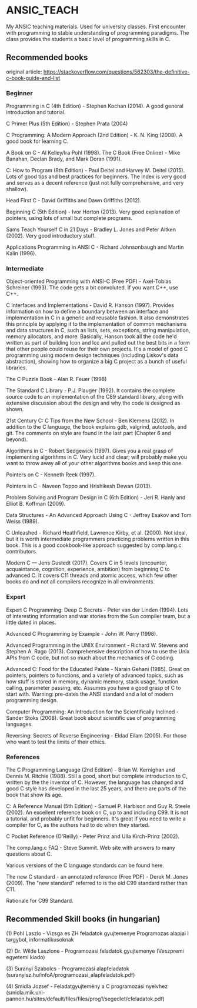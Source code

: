# ANSIC_TEACH

My ANSIC teaching materials. Used for university classes. 
First encounter with programming to stable understanding of programming paradigms. The class provides the students a basic level of programming skills in C.  


## Recommended books

original article: https://stackoverflow.com/questions/562303/the-definitive-c-book-guide-and-list

### Beginner

 
Programming in C (4th Edition) - Stephen Kochan (2014). A good general introduction and tutorial.
 
C Primer Plus (5th Edition) - Stephen Prata (2004)
 
C Programming: A Modern Approach (2nd Edition) - K. N. King (2008). A good book for learning C.
 
A Book on C - Al Kelley/Ira Pohl (1998).
The C Book (Free Online) - Mike Banahan, Declan Brady, and Mark Doran (1991).
 
C: How to Program (8th Edition) - Paul Deitel and Harvey M. Deitel (2015). Lots of good tips and best practices for beginners. The index is very good and serves as a decent reference (just not fully comprehensive, and very shallow).
 
Head First C - David Griffiths and Dawn Griffiths (2012).
 
Beginning C (5th Edition) - Ivor Horton (2013). Very good explanation of pointers, using lots of small but complete programs.
 
Sams Teach Yourself C in 21 Days - Bradley L. Jones and Peter Aitken (2002). Very good introductory stuff.
 
Applications Programming in ANSI C - Richard Johnsonbaugh and Martin Kalin (1996).
 
 

### Intermediate

 
Object-oriented Programming with ANSI-C (Free PDF) - Axel-Tobias Schreiner (1993). The code gets a bit convoluted. If you want C++, use C++.
 
C Interfaces and Implementations - David R. Hanson (1997). Provides information on how to define a boundary between an interface and implementation in C in a generic and reusable fashion. It also demonstrates this principle by applying it to the implementation of common mechanisms and data structures in C, such as lists, sets, exceptions, string manipulation, memory allocators, and more. Basically, Hanson took all the code he'd written as part of building Icon and lcc and pulled out the best bits in a form that other people could reuse for their own projects. It's a model of good C programming using modern design techniques (including Liskov's data abstraction), showing how to organize a big C project as a bunch of useful libraries.
 
The C Puzzle Book - Alan R. Feuer (1998)
 
The Standard C Library - P.J. Plauger (1992). It contains the complete source code to an implementation of the C89 standard library, along with extensive discussion about the design and why the code is designed as shown.
 
21st Century C: C Tips from the New School - Ben Klemens (2012). In addition to the C language, the book explains gdb, valgrind, autotools, and git. The comments on style are found in the last part (Chapter 6 and beyond).
 
Algorithms in C - Robert Sedgewick (1997). Gives you a real grasp of implementing algorithms in C. Very lucid and clear; will probably make you want to throw away all of your other algorithms books and keep this one.
 
Pointers on C - Kenneth Reek (1997).
 
Pointers in C - Naveen Toppo and Hrishikesh Dewan (2013).
 
Problem Solving and Program Design in C (6th Edition) - Jeri R. Hanly and Elliot B. Koffman (2009).
 
Data Structures - An Advanced Approach Using C - Jeffrey Esakov and Tom Weiss (1989).
 
C Unleashed - Richard Heathfield, Lawrence Kirby, et al. (2000). Not ideal, but it is worth intermediate programmers practicing problems written in this book. This is a good cookbook-like approach suggested by comp.lang.c contributors.
 
Modern C — Jens Gustedt (2017). Covers C in 5 levels (encounter, acquaintance, cognition, experience, ambition) from beginning C to advanced C. It covers C11 threads and atomic access, which few other books do and not all compilers recognize in all environments.
 
 

### Expert

Expert C Programming: Deep C Secrets - Peter van der Linden (1994). Lots of interesting information and war stories from the Sun compiler team, but a little dated in places.
 
Advanced C Programming by Example - John W. Perry (1998).
 
Advanced Programming in the UNIX Environment - Richard W. Stevens and Stephen A. Rago (2013). Comprehensive description of how to use the Unix APIs from C code, but not so much about the mechanics of C coding.
 
Advanced C: Food for the Educated Palate - Narain Gehani (1985). Great on pointers, pointers to functions, and a variety of advanced topics, such as how stuff is stored in memory, dynamic memory, stack usage, function calling, parameter passing, etc. Assumes you have a good grasp of C to start with. Warning: pre-dates the ANSI standard and a lot of modern programming design.
 
Computer Programming: An Introduction for the Scientifically Inclined - Sander Stoks (2008). Great book about scientific use of programming languages.
 
Reversing: Secrets of Reverse Engineering - Eldad Eilam (2005). For those who want to test the limits of their ethics.
 
 
 

### References

The C Programming Language (2nd Edition) - Brian W. Kernighan and Dennis M. Ritchie (1988). Still a good, short but complete introduction to C, written by the the inventor of C. However, the language has changed and good C style has developed in the last 25 years, and there are parts of the book that show its age.
 
C: A Reference Manual (5th Edition) - Samuel P. Harbison and Guy R. Steele (2002). An excellent reference book on C, up to and including C99. It is not a tutorial, and probably unfit for beginners. It's great if you need to write a compiler for C, as the authors had to do when they started.
 
C Pocket Reference (O'Reilly) - Peter Prinz and Ulla Kirch-Prinz (2002).
 
The comp.lang.c FAQ - Steve Summit. Web site with answers to many questions about C.
 
Various versions of the C language standards can be found here.
 
The new C standard - an annotated reference (Free PDF) - Derek M. Jones (2009). The "new standard" referred to is the old C99 standard rather than C11.
 
Rationale for C99 Standard. 


## Recommended Skill books (in hungarian)
(1) Pohl Laszlo - Vizsga es ZH feladatok gyujtemenye Programozas alapjai I targybol, informatikusoknak

(2) Dr. Wilde Laszlone - Programozasi feladatok gyujtemenye (Veszpremi egyetemi kiado)

(3) Suranyi Szabolcs - Programozasi alapfeladatok (suranyisz.hu/infoA/programozasi_alapfeladatok.pdf)

(4) Smidla Jozsef - Feladatgyujtemény a C programozási nyelvhez (smidla.mik.uni-pannon.hu/sites/default/files/files/prog1/segedlet/cfeladatok.pdf)
